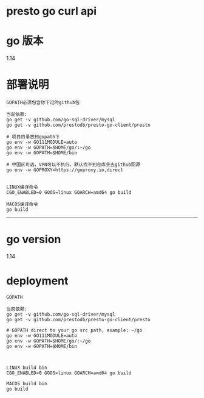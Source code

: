 # presto go curl api  

# go 版本
1.14


# 部署说明 
```
GOPATH必须包含你下过的github包

当前依赖:
go get -v github.com/go-sql-driver/mysql
go get -v github.com/prestodb/presto-go-client/presto

# 项目目录放到gopath下
go env -w GO111MODULE=auto
go env -w GOPATH=$HOME/go/:~/go
go env -w GOPATH=$HOME/bin

# 中国区可选，VPN可以不执行，默认找不到仓库会去github回源
go env -w GOPROXY=https://goproxy.io,direct


LINUX编译命令
CGO_ENABLED=0 GOOS=linux GOARCH=amd64 go build

MACOS编译命令
go build
```

------------------------------------------------

# go version
1.14


# deployment
```
GOPATH

当前依赖:
go get -v github.com/go-sql-driver/mysql
go get -v github.com/prestodb/presto-go-client/presto

# GOPATH direct to your go src path, example: ~/go
go env -w GO111MODULE=auto
go env -w GOPATH=$HOME/go/:~/go
go env -w GOPATH=$HOME/bin



LINUX build bin
CGO_ENABLED=0 GOOS=linux GOARCH=amd64 go build

MACOS build bin
go build
```
